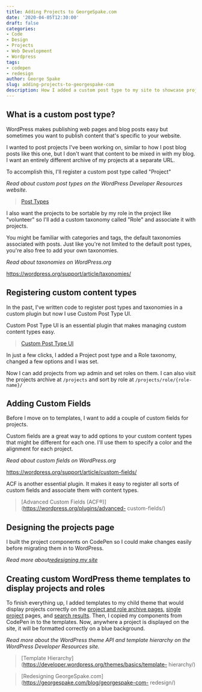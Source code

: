 ```yaml
---
title: Adding Projects to GeorgeSpake.com
date: '2020-04-05T12:30:00'
draft: false
categories:
- Code
- Design
- Projects
- Web Development
- Wordpress
tags:
- codepen
- redesign
author: George Spake
slug: adding-projects-to-georgespake-com
description: How I added a custom post type to my site to showcase projects I’ve worked on.
---
```


## What is a custom post type?

WordPress makes publishing web pages and blog posts easy but sometimes you
want to publish content that's specific to your website.

I wanted to post projects I've been working on, similar to how I post blog
posts like this one, but I don't want that content to be mixed in with my
blog. I want an entirely different archive of my projects at a separate URL.

To accomplish this, I'll register a custom post type called "Project"

_Read about custom post types on the WordPress Developer Resources website._

> [Post Types](https://developer.wordpress.org/themes/basics/post-types/)

I also want the projects to be sortable by my role in the project like
"volunteer" so I'll add a custom taxonomy called "Role" and associate it with
projects.

You might be familiar with categories and tags, the default taxonomies
associated with posts. Just like you're not limited to the default post types,
you're also free to add your own taxonomies.

_Read about taxonomies on WordPress.org_

https://wordpress.org/support/article/taxonomies/

## Registering custom content types

In the past, I've written code to register post types and taxonomies in a
custom plugin but now I use Custom Post Type UI.

Custom Post Type UI is an essential plugin that makes managing custom content
types easy.

> [Custom Post Type UI](https://wordpress.org/plugins/custom-post-type-ui/)

In just a few clicks, I added a Project post type and a Role taxonomy, changed
a few options and I was set.

Now I can add projects from wp admin and set roles on them. I can also visit
the projects archive at `/projects` and sort by role at `/projects/role/{role-
name}/`

## Adding Custom Fields

Before I move on to templates, I want to add a couple of custom fields for
projects.

Custom fields are a great way to add options to your custom content types that
might be different for each one. I'll use them to specify a color and the
alignment for each project.

_Read about custom fields on WordPress.org_

https://wordpress.org/support/article/custom-fields/

ACF is another essential plugin. It makes it easy to register all sorts of
custom fields and associate them with content types.

> [Advanced Custom Fields (ACF®)](https://wordpress.org/plugins/advanced-
> custom-fields/)

## Designing the projects page

I built the project components on CodePen so I could make changes easily
before migrating them in to WordPress.

_Read more about[redesigning my
site](https://georgespake.com/blog/georgespake-com-redesign/)_

## Creating custom WordPress theme templates to display projects and roles

To finish everything up, I added templates to my child theme that would
display projects correctly on the [project and role archive
pages](https://georgespake.com/projects/), [single
project](https://georgespake.com/projects/devmemphis/) pages, and [search
results](https://georgespake.com/?s=devmemphis). Then, I copied my components
from CodePen in to the templates. Now, anywhere a project is displayed on the
site, it will be formatted correctly on a blue background.

_Read more about the WordPress theme API and template hierarchy on the
WordPress Developer Resources site._

> [Template Hierarchy](https://developer.wordpress.org/themes/basics/template-
> hierarchy/)

> [Redesigning GeorgeSpake.com](https://georgespake.com/blog/georgespake-com-
> redesign/)

